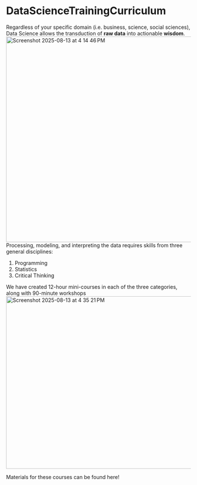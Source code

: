 # DataScienceTrainingCurriculum
Regardless of your specific domain (i.e. business, science, social sciences), Data Science allows the 
transduction of **raw data** into actionable **wisdom**. 
<img width="998" height="559" alt="Screenshot 2025-08-13 at 4 14 46 PM" src="https://github.com/user-attachments/assets/eef9f5cc-1707-490e-a51e-a11428860bc5" />
Processing, modeling, and interpreting the data requires skills from three general disciplines: 
1. Programming
2. Statistics
3. Critical Thinking
   
We have created 12-hour mini-courses in each of the three categories, along with 90-minute workshops
<img width="954" height="469" alt="Screenshot 2025-08-13 at 4 35 21 PM" src="https://github.com/user-attachments/assets/8c3ffdf7-fef0-41e7-bc7b-5a4766d66eee" />

Materials for these courses can be found here!

